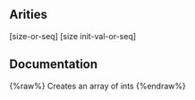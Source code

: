 ## Arities
[size-or-seq]
[size init-val-or-seq]

## Documentation
{%raw%}
Creates an array of ints
{%endraw%}
